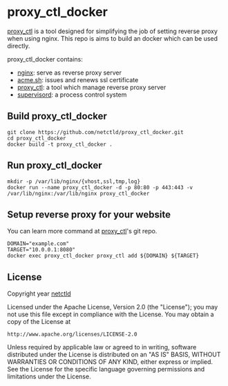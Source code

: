# proxy_ctl_docker

[proxy_ctl] is a tool designed for simplifying the job of setting reverse proxy when using nginx. This repo is aims to build an docker which can be used directly. 

proxy_ctl_docker contains:

- [nginx]: serve as reverse proxy server
- [acme.sh]: issues and renews ssl certificate
- [proxy_ctl]: a tool which manage reverse proxy server
- [supervisord]: a process control system

## Build proxy_ctl_docker

```
git clone https://github.com/netctld/proxy_ctl_docker.git
cd proxy_ctl_docker
docker build -t proxy_ctl_docker .
```

## Run proxy_ctl_docker

```
mkdir -p /var/lib/nginx/{vhost,ssl,tmp,log}
docker run --name proxy_ctl_docker -d -p 80:80 -p 443:443 -v /var/lib/nginx:/var/lib/nginx proxy_ctl_docker
```

## Setup reverse proxy for your website

You can learn more command at [proxy_ctl]'s git repo.

```
DOMAIN="example.com"
TARGET="10.0.0.1:8080"
docker exec proxy_ctl_docker proxy_ctl add ${DOMAIN} ${TARGET}
```

## License

Copyright year [netctld]

Licensed under the Apache License, Version 2.0 (the "License");
you may not use this file except in compliance with the License.
You may obtain a copy of the License at

    http://www.apache.org/licenses/LICENSE-2.0

Unless required by applicable law or agreed to in writing, software
distributed under the License is distributed on an "AS IS" BASIS,
WITHOUT WARRANTIES OR CONDITIONS OF ANY KIND, either express or implied.
See the License for the specific language governing permissions and
limitations under the License.

[proxy_ctl]: https://github.com/netctld/proxy_ctl
[nginx]: https://nginx.org/en/
[acme.sh]: https://github.com/Neilpang/acme.sh
[supervisord]: http://supervisord.org/
[netctld]: https://github.com/netctld
